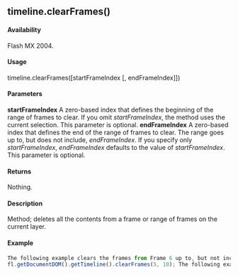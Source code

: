 ## timeline.clearFrames()

#### Availability

Flash MX 2004.

#### Usage

timeline.clearFrames(\[startFrameIndex \[, endFrameIndex\]\])

#### Parameters

**startFrameIndex** A zero-based index that defines the beginning of the range of frames to clear. If you omit
*startFrameIndex*, the method uses the current selection. This parameter is optional.
**endFrameIndex** A zero-based index that defines the end of the range of frames to clear. The range goes up to, but does not include, *endFrameIndex*. If you specify only *startFrameIndex*, *endFrameIndex* defaults to the value of *startFrameIndex*. This parameter is optional.

#### Returns

Nothing.

#### Description

Method; deletes all the contents from a frame or range of frames on the current layer.

#### Example

```javascript
The following example clears the frames from Frame 6 up to, but not including, Frame 11 (remember that index values are different from frame number values):
fl.getDocumentDOM().getTimeline().clearFrames(5, 10); The following example clears Frame 15: fl.getDocumentDOM().getTimeline().clearFrames(14);

```